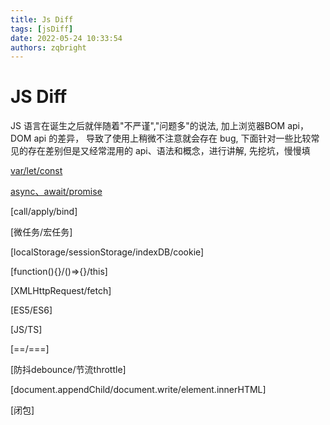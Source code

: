 ```yaml
---
title: Js Diff
tags: [jsDiff]
date: 2022-05-24 10:33:54
authors: zqbright
---
```



# JS Diff

JS 语言在诞生之后就伴随着"不严谨","问题多"的说法, 加上浏览器BOM api，DOM api 的差异， 导致了使用上稍微不注意就会存在 bug,
下面针对一些比较常见的存在差别但是又经常混用的 api、语法和概念，进行讲解, 先挖坑，慢慢填
<!--truncate-->

[var/let/const](./var-let-const.md)

[async、await/promise](./promise-async-await.md)

[call/apply/bind]

[微任务/宏任务]

[localStorage/sessionStorage/indexDB/cookie]

[function(){}/()=>{}/this]

[XMLHttpRequest/fetch]

[ES5/ES6]

[JS/TS]

[==/===]

[防抖debounce/节流throttle]

[document.appendChild/document.write/element.innerHTML]

[闭包]

